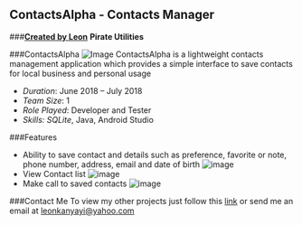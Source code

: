 ## ContactsAlpha - Contacts Manager
###[**Created by Leon**](https://bletomus.github.io/) **Pirate Utilities**

###ContactsAlpha
![Image](images/app_home.png)
ContactsAlpha is a lightweight contacts management application which provides a simple interface to save contacts for local business and personal usage

- _Duration_: June 2018 – July 2018
- _Team Size_: 1
- _Role Played_: Developer and Tester
- _Skills: SQLite_, Java, Android Studio

###Features
- Ability to save contact and details such as preference, favorite or note, phone number, address, email and date of birth
![image](images/saving_new_contact.png)
- View Contact list
![image](images/app_home.png)
- Make call to saved contacts
![image](images/making_a_call.png)
 
###Contact Me
To view my other projects just follow this [link](https://bletomus.github.io/) or send me an email at leonkanyayi@yahoo.com

